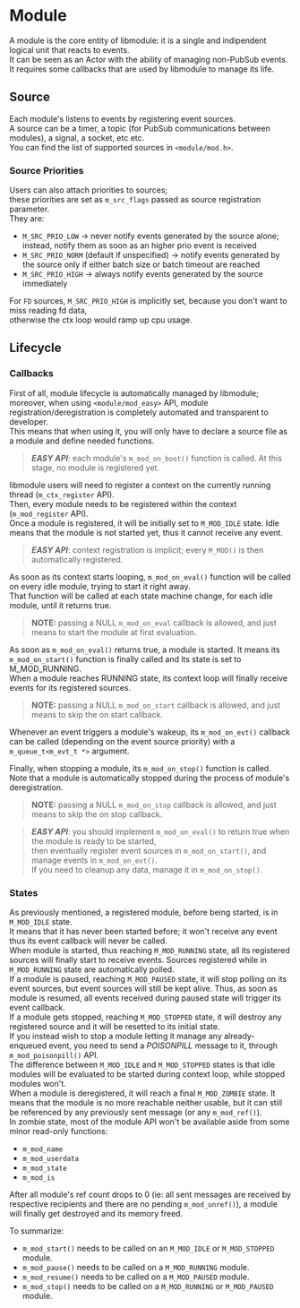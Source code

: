 # Module

A module is the core entity of libmodule: it is a single and indipendent logical unit that reacts to events.  
It can be seen as an Actor with the ability of managing non-PubSub events.  
It requires some callbacks that are used by libmodule to manage its life.  

## Source

Each module's listens to events by registering event sources.  
A source can be a timer, a topic (for PubSub communications between modules), a signal, a socket, etc etc.  
You can find the list of supported sources in `<module/mod.h>`.   

### Source Priorities

Users can also attach priorities to sources;  
these priorities are set as `m_src_flags` passed as source registration parameter.  
They are:  

* `M_SRC_PRIO_LOW` -> never notify events generated by the source alone; instead, notify them as soon as an higher prio event is received
* `M_SRC_PRIO_NORM` (default if unspecified) -> notify events generated by the source only if either batch size or batch timeout are reached
* `M_SRC_PRIO_HIGH` -> always notify events generated by the source immediately

For `FD` sources, `M_SRC_PRIO_HIGH` is implicitly set, because you don't want to miss reading fd data,  
otherwise the ctx loop would ramp up cpu usage.

## Lifecycle

### Callbacks

First of all, module lifecycle is automatically managed by libmodule; moreover, when using `<module/mod_easy>` API,
module registration/deregistration is completely automated and transparent to developer.  
This means that when using it, you will only have to declare a source file as a module and define needed functions.  

> **_EASY API_**: each module's `m_mod_on_boot()` function is called. At this stage, no module is registered yet.  

libmodule users will need to register a context on the currently running thread (`m_ctx_register` API).  
Then, every module needs to be registered within the context (`m_mod_register` API).  
Once a module is registered, it will be initially set to `M_MOD_IDLE` state. Idle means that the module is not started yet, thus it cannot receive any event.  

> **_EASY API_**: context registration is implicit; every `M_MOD()` is then automatically registered.  

As soon as its context starts looping, `m_mod_on_eval()` function will be called on every idle module, trying to start it right away.  
That function will be called at each state machine change, for each idle module, until it returns true.  

> **NOTE:** passing a NULL `m_mod_on_eval` callback is allowed, and just means to start the module at first evaluation.

As soon as `m_mod_on_eval()` returns true, a module is started. It means its `m_mod_on_start()` function is finally called and its state is set to M_MOD_RUNNING.  
When a module reaches RUNNING state, its context loop will finally receive events for its registered sources.  

> **NOTE:** passing a NULL `m_mod_on_start` callback is allowed, and just means to skip the on start callback.

Whenever an event triggers a module's wakeup, its `m_mod_on_evt()` callback can be called (depending on the event source priority) with a `m_queue_t<m_evt_t *>` argument.  

Finally, when stopping a module, its `m_mod_on_stop()` function is called.  
Note that a module is automatically stopped during the process of module's deregistration.  

> **NOTE:** passing a NULL `m_mod_on_stop` callback is allowed, and just means to skip the on stop callback.

> **_EASY API_**: you should implement `m_mod_on_eval()` to return true when the module is ready to be started,  
> then eventually register event sources in `m_mod_on_start()`, and manage events in `m_mod_on_evt()`.  
> If you need to cleanup any data, manage it in `m_mod_on_stop()`.  

### States

As previously mentioned, a registered module, before being started, is in` M_MOD_IDLE` state.  
It means that it has never been started before; it won't receive any event thus its event callback will never be called.  
When module is started, thus reaching `M_MOD_RUNNING` state, all its registered sources will finally start to receive events. Sources registered while in `M_MOD_RUNNING` state are automatically polled.  
If a module is paused, reaching `M_MOD_PAUSED` state, it will stop polling on its event sources, but event sources will still be kept alive. Thus, as soon as module is resumed, all events received during paused state will trigger its event callback.  
If a module gets stopped, reaching `M_MOD_STOPPED` state, it will destroy any registered source and it will be resetted to its initial state.  
If you instead wish to stop a module letting it manage any already-enqueued event, you need to send a _POISONPILL_ message to it, through `m_mod_poisonpill()` API.  
The difference between `M_MOD_IDLE` and `M_MOD_STOPPED` states is that idle modules will be evaluated to be started during context loop, while stopped modules won't.  
When a module is deregistered, it will reach a final `M_MOD_ZOMBIE` state. It means that the module is no more reachable neither usable, but it can still be referenced by any previously sent message (or any `m_mod_ref()`).  
In zombie state, most of the module API won't be available aside from some minor read-only functions:  

* `m_mod_name`
* `m_mod_userdata`
* `m_mod_state`
* `m_mod_is`

After all module's ref count drops to 0 (ie: all sent messages are received by respective recipients and there are no pending `m_mod_unref()`), a module will finally get destroyed and its memory freed.  

To summarize:  

* `m_mod_start()` needs to be called on an `M_MOD_IDLE` or `M_MOD_STOPPED` module.  
* `m_mod_pause()` needs to be called on a `M_MOD_RUNNING` module.  
* `m_mod_resume()` needs to  be called on a `M_MOD_PAUSED` module.  
* `m_mod_stop()` needs to be called on a `M_MOD_RUNNING` or `M_MOD_PAUSED` module.  
